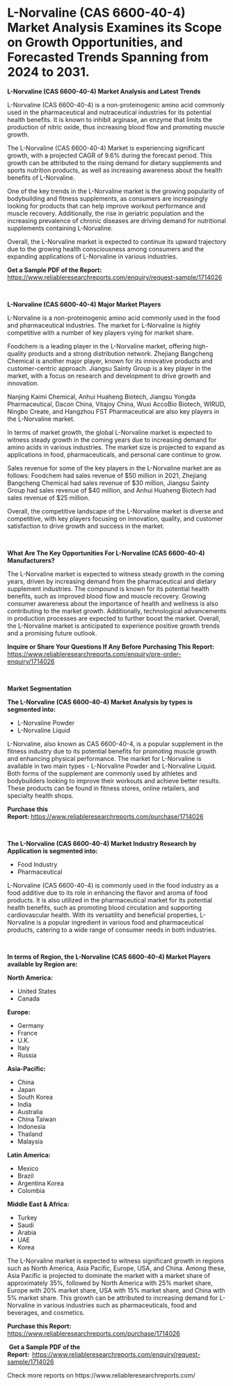 <p><h1>L-Norvaline (CAS 6600-40-4) Market Analysis Examines its Scope on Growth Opportunities, and Forecasted Trends Spanning from 2024 to 2031.</h1></p><p><strong>L-Norvaline (CAS 6600-40-4) Market Analysis and Latest Trends</strong></p>
<p><p>L-Norvaline (CAS 6600-40-4) is a non-proteinogenic amino acid commonly used in the pharmaceutical and nutraceutical industries for its potential health benefits. It is known to inhibit arginase, an enzyme that limits the production of nitric oxide, thus increasing blood flow and promoting muscle growth.</p><p>The L-Norvaline (CAS 6600-40-4) Market is experiencing significant growth, with a projected CAGR of 9.6% during the forecast period. This growth can be attributed to the rising demand for dietary supplements and sports nutrition products, as well as increasing awareness about the health benefits of L-Norvaline.</p><p>One of the key trends in the L-Norvaline market is the growing popularity of bodybuilding and fitness supplements, as consumers are increasingly looking for products that can help improve workout performance and muscle recovery. Additionally, the rise in geriatric population and the increasing prevalence of chronic diseases are driving demand for nutritional supplements containing L-Norvaline.</p><p>Overall, the L-Norvaline market is expected to continue its upward trajectory due to the growing health consciousness among consumers and the expanding applications of L-Norvaline in various industries.</p></p>
<p><strong>Get a Sample PDF of the Report:&nbsp;</strong> <a href="https://www.reliableresearchreports.com/enquiry/request-sample/1714026">https://www.reliableresearchreports.com/enquiry/request-sample/1714026</a></p>
<p>&nbsp;</p>
<p><strong>L-Norvaline (CAS 6600-40-4) Major Market Players</strong></p>
<p><p>L-Norvaline is a non-proteinogenic amino acid commonly used in the food and pharmaceutical industries. The market for L-Norvaline is highly competitive with a number of key players vying for market share. </p><p>Foodchem is a leading player in the L-Norvaline market, offering high-quality products and a strong distribution network. Zhejiang Bangcheng Chemical is another major player, known for its innovative products and customer-centric approach. Jiangsu Sainty Group is a key player in the market, with a focus on research and development to drive growth and innovation. </p><p>Nanjing Kaimi Chemical, Anhui Huaheng Biotech, Jiangsu Yongda Pharmaceutical, Dacon China, Vitajoy China, Wuxi AccoBio Biotech, WIRUD, Ningbo Create, and Hangzhou FST Pharmaceutical are also key players in the L-Norvaline market.</p><p>In terms of market growth, the global L-Norvaline market is expected to witness steady growth in the coming years due to increasing demand for amino acids in various industries. The market size is projected to expand as applications in food, pharmaceuticals, and personal care continue to grow.</p><p>Sales revenue for some of the key players in the L-Norvaline market are as follows: Foodchem had sales revenue of $50 million in 2021, Zhejiang Bangcheng Chemical had sales revenue of $30 million, Jiangsu Sainty Group had sales revenue of $40 million, and Anhui Huaheng Biotech had sales revenue of $25 million.</p><p>Overall, the competitive landscape of the L-Norvaline market is diverse and competitive, with key players focusing on innovation, quality, and customer satisfaction to drive growth and success in the market.</p></p>
<p>&nbsp;</p>
<p><strong>What Are The Key Opportunities For L-Norvaline (CAS 6600-40-4) Manufacturers?</strong></p>
<p><p>The L-Norvaline market is expected to witness steady growth in the coming years, driven by increasing demand from the pharmaceutical and dietary supplement industries. The compound is known for its potential health benefits, such as improved blood flow and muscle recovery. Growing consumer awareness about the importance of health and wellness is also contributing to the market growth. Additionally, technological advancements in production processes are expected to further boost the market. Overall, the L-Norvaline market is anticipated to experience positive growth trends and a promising future outlook.</p></p>
<p><strong>Inquire or Share Your Questions If Any Before Purchasing This Report:</strong> <a href="https://www.reliableresearchreports.com/enquiry/pre-order-enquiry/1714026">https://www.reliableresearchreports.com/enquiry/pre-order-enquiry/1714026</a></p>
<p>&nbsp;</p>
<p><strong>Market Segmentation</strong></p>
<p><strong>The L-Norvaline (CAS 6600-40-4) Market Analysis by types is segmented into:</strong></p>
<p><ul><li>L-Norvaline Powder</li><li>L-Norvaline Liquid</li></ul></p>
<p><p>L-Norvaline, also known as CAS 6600-40-4, is a popular supplement in the fitness industry due to its potential benefits for promoting muscle growth and enhancing physical performance. The market for L-Norvaline is available in two main types - L-Norvaline Powder and L-Norvaline Liquid. Both forms of the supplement are commonly used by athletes and bodybuilders looking to improve their workouts and achieve better results. These products can be found in fitness stores, online retailers, and specialty health shops.</p></p>
<p><strong>Purchase this Report:&nbsp;</strong><a href="https://www.reliableresearchreports.com/purchase/1714026">https://www.reliableresearchreports.com/purchase/1714026</a></p>
<p>&nbsp;</p>
<p><strong>The L-Norvaline (CAS 6600-40-4) Market Industry Research by Application is segmented into:</strong></p>
<p><ul><li>Food Industry</li><li>Pharmaceutical</li></ul></p>
<p><p>L-Norvaline (CAS 6600-40-4) is commonly used in the food industry as a food additive due to its role in enhancing the flavor and aroma of food products. It is also utilized in the pharmaceutical market for its potential health benefits, such as promoting blood circulation and supporting cardiovascular health. With its versatility and beneficial properties, L-Norvaline is a popular ingredient in various food and pharmaceutical products, catering to a wide range of consumer needs in both industries.</p></p>
<p>&nbsp;</p>
<p><strong>In terms of Region, the L-Norvaline (CAS 6600-40-4) Market Players available by Region are:</strong></p>
<p>
    <p> <strong> North America: </strong>
        <ul>
            <li>United States</li>
            <li>Canada</li>
        </ul>
        </p> 
    <p> <strong> Europe: </strong>
        <ul>
            <li>Germany</li>
            <li>France</li>
            <li>U.K.</li>
            <li>Italy</li>
            <li>Russia</li>
        </ul>
        </p> 
    <p> <strong> Asia-Pacific: </strong>
        <ul>
            <li>China</li>
            <li>Japan</li>
            <li>South Korea</li>
            <li>India</li>
            <li>Australia</li>
            <li>China Taiwan</li>
            <li>Indonesia</li>
            <li>Thailand</li>
            <li>Malaysia</li>
        </ul>
        </p> 
    <p> <strong> Latin America: </strong>
        <ul>
            <li>Mexico</li>
            <li>Brazil</li>
            <li>Argentina Korea</li>
            <li>Colombia</li>
        </ul>
        </p> 
    <p> <strong> Middle East & Africa: </strong>
        <ul>
            <li>Turkey</li>
            <li>Saudi</li>
            <li>Arabia</li>
            <li>UAE</li>
            <li>Korea</li>
        </ul>
    </p>
    </p>
<p><p>The L-Norvaline market is expected to witness significant growth in regions such as North America, Asia Pacific, Europe, USA, and China. Among these, Asia Pacific is projected to dominate the market with a market share of approximately 35%, followed by North America with 25% market share, Europe with 20% market share, USA with 15% market share, and China with 5% market share. This growth can be attributed to increasing demand for L-Norvaline in various industries such as pharmaceuticals, food and beverages, and cosmetics.</p></p>
<p><strong>Purchase this Report: </strong><a href="https://www.reliableresearchreports.com/purchase/1714026">https://www.reliableresearchreports.com/purchase/1714026</a></p>
<p>&nbsp;<strong>Get a Sample PDF of the Report:&nbsp;&nbsp;</strong><a href="https://www.reliableresearchreports.com/enquiry/request-sample/1714026">https://www.reliableresearchreports.com/enquiry/request-sample/1714026</a></p>
<p><strong></strong></p>
<p>Check more reports on https://www.reliableresearchreports.com/</p>
